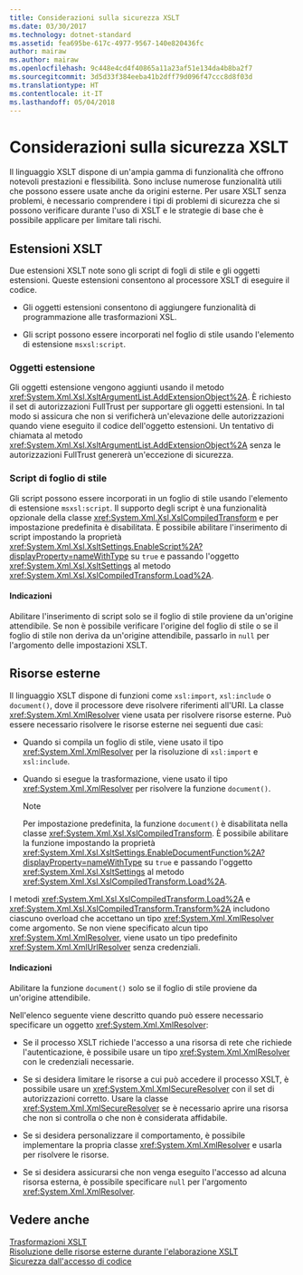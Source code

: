 ```yaml
---
title: Considerazioni sulla sicurezza XSLT
ms.date: 03/30/2017
ms.technology: dotnet-standard
ms.assetid: fea695be-617c-4977-9567-140e820436fc
author: mairaw
ms.author: mairaw
ms.openlocfilehash: 9c448e4cd4f40865a11a23af51e134da4b8ba2f7
ms.sourcegitcommit: 3d5d33f384eeba41b2dff79d096f47ccc8d8f03d
ms.translationtype: HT
ms.contentlocale: it-IT
ms.lasthandoff: 05/04/2018
---
```

# <a name="xslt-security-considerations"></a>Considerazioni sulla sicurezza XSLT
Il linguaggio XSLT dispone di un'ampia gamma di funzionalità che offrono notevoli prestazioni e flessibilità. Sono incluse numerose funzionalità utili che possono essere usate anche da origini esterne. Per usare XSLT senza problemi, è necessario comprendere i tipi di problemi di sicurezza che si possono verificare durante l'uso di XSLT e le strategie di base che è possibile applicare per limitare tali rischi.  
  
## <a name="xslt-extensions"></a>Estensioni XSLT  
 Due estensioni XSLT note sono gli script di fogli di stile e gli oggetti estensioni. Queste estensioni consentono al processore XSLT di eseguire il codice.  
  
-   Gli oggetti estensioni consentono di aggiungere funzionalità di programmazione alle trasformazioni XSL.  
  
-   Gli script possono essere incorporati nel foglio di stile usando l'elemento di estensione `msxsl:script`.  
  
### <a name="extension-objects"></a>Oggetti estensione  
 Gli oggetti estensione vengono aggiunti usando il metodo <xref:System.Xml.Xsl.XsltArgumentList.AddExtensionObject%2A>. È richiesto il set di autorizzazioni FullTrust per supportare gli oggetti estensioni. In tal modo si assicura che non si verificherà un'elevazione delle autorizzazioni quando viene eseguito il codice dell'oggetto estensioni. Un tentativo di chiamata al metodo <xref:System.Xml.Xsl.XsltArgumentList.AddExtensionObject%2A> senza le autorizzazioni FullTrust genererà un'eccezione di sicurezza.  
  
### <a name="style-sheet-scripts"></a>Script di foglio di stile  
 Gli script possono essere incorporati in un foglio di stile usando l'elemento di estensione `msxsl:script`. Il supporto degli script è una funzionalità opzionale della classe <xref:System.Xml.Xsl.XslCompiledTransform> e per impostazione predefinita è disabilitata. È possibile abilitare l'inserimento di script impostando la proprietà <xref:System.Xml.Xsl.XsltSettings.EnableScript%2A?displayProperty=nameWithType> su `true` e passando l'oggetto <xref:System.Xml.Xsl.XsltSettings> al metodo <xref:System.Xml.Xsl.XslCompiledTransform.Load%2A>.  
  
#### <a name="guidelines"></a>Indicazioni  
 Abilitare l'inserimento di script solo se il foglio di stile proviene da un'origine attendibile. Se non è possibile verificare l'origine del foglio di stile o se il foglio di stile non deriva da un'origine attendibile, passarlo in `null` per l'argomento delle impostazioni XSLT.  
  
## <a name="external-resources"></a>Risorse esterne  
 Il linguaggio XSLT dispone di funzioni come `xsl:import`, `xsl:include` o `document()`, dove il processore deve risolvere riferimenti all'URI. La classe <xref:System.Xml.XmlResolver> viene usata per risolvere risorse esterne. Può essere necessario risolvere le risorse esterne nei seguenti due casi:  
  
-   Quando si compila un foglio di stile, viene usato il tipo <xref:System.Xml.XmlResolver> per la risoluzione di `xsl:import` e `xsl:include`.  
  
-   Quando si esegue la trasformazione, viene usato il tipo <xref:System.Xml.XmlResolver> per risolvere la funzione `document()`.  
  
    > [!NOTE]
    >  Per impostazione predefinita, la funzione `document()` è disabilitata nella classe <xref:System.Xml.Xsl.XslCompiledTransform>. È possibile abilitare la funzione impostando la proprietà <xref:System.Xml.Xsl.XsltSettings.EnableDocumentFunction%2A?displayProperty=nameWithType> su `true` e passando l'oggetto <xref:System.Xml.Xsl.XsltSettings> al metodo <xref:System.Xml.Xsl.XslCompiledTransform.Load%2A>.  
  
 I metodi <xref:System.Xml.Xsl.XslCompiledTransform.Load%2A> e <xref:System.Xml.Xsl.XslCompiledTransform.Transform%2A> includono ciascuno overload che accettano un tipo <xref:System.Xml.XmlResolver> come argomento. Se non viene specificato alcun tipo <xref:System.Xml.XmlResolver>, viene usato un tipo predefinito <xref:System.Xml.XmlUrlResolver> senza credenziali.  
  
#### <a name="guidelines"></a>Indicazioni  
 Abilitare la funzione `document()` solo se il foglio di stile proviene da un'origine attendibile.  
  
 Nell'elenco seguente viene descritto quando può essere necessario specificare un oggetto <xref:System.Xml.XmlResolver>:  
  
-   Se il processo XSLT richiede l'accesso a una risorsa di rete che richiede l'autenticazione, è possibile usare un tipo <xref:System.Xml.XmlResolver> con le credenziali necessarie.  
  
-   Se si desidera limitare le risorse a cui può accedere il processo XSLT, è possibile usare un <xref:System.Xml.XmlSecureResolver> con il set di autorizzazioni corretto. Usare la classe <xref:System.Xml.XmlSecureResolver> se è necessario aprire una risorsa che non si controlla o che non è considerata affidabile.  
  
-   Se si desidera personalizzare il comportamento, è possibile implementare la propria classe <xref:System.Xml.XmlResolver> e usarla per risolvere le risorse.  
  
-   Se si desidera assicurarsi che non venga eseguito l'accesso ad alcuna risorsa esterna, è possibile specificare `null` per l'argomento <xref:System.Xml.XmlResolver>.  
  
## <a name="see-also"></a>Vedere anche  
 [Trasformazioni XSLT](../../../../docs/standard/data/xml/xslt-transformations.md)  
 [Risoluzione delle risorse esterne durante l'elaborazione XSLT](../../../../docs/standard/data/xml/resolving-external-resources-during-xslt-processing.md)  
 [Sicurezza dall'accesso di codice](http://msdn.microsoft.com/library/23a20143-241d-4fe5-9d9f-3933fd594c03)
